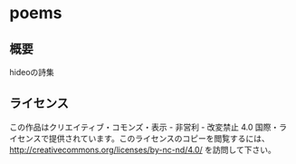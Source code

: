 # poems

## 概要
hideoの詩集

## ライセンス
この作品はクリエイティブ・コモンズ・表示 - 非営利 - 改変禁止 4.0 国際・ライセンスで提供されています。このライセンスのコピーを閲覧するには、 http://creativecommons.org/licenses/by-nc-nd/4.0/ を訪問して下さい。
